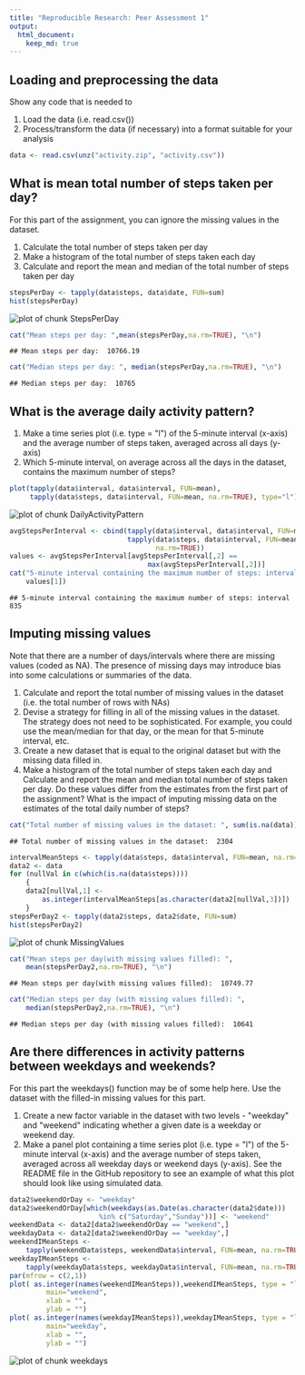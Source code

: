 ```yaml
---
title: "Reproducible Research: Peer Assessment 1"
output: 
  html_document:
    keep_md: true
---
```



## Loading and preprocessing the data
Show any code that is needed to  
   1. Load the data (i.e. read.csv())  
   2. Process/transform the data (if necessary) into a format suitable for your analysis


```r
data <- read.csv(unz("activity.zip", "activity.csv"))
```


## What is mean total number of steps taken per day?
For this part of the assignment, you can ignore the missing values in 
the dataset.  
  1.  Calculate the total number of steps taken per day  
  2.  Make a histogram of the total number of steps taken each day  
  3. Calculate and report the mean and median of the total number of steps 
  taken per day


```r
stepsPerDay <- tapply(data$steps, data$date, FUN=sum)
hist(stepsPerDay)
```

![plot of chunk StepsPerDay](figure/StepsPerDay-1.png) 

```r
cat("Mean steps per day: ",mean(stepsPerDay,na.rm=TRUE), "\n")
```

```
## Mean steps per day:  10766.19
```

```r
cat("Median steps per day: ", median(stepsPerDay,na.rm=TRUE), "\n")
```

```
## Median steps per day:  10765
```




## What is the average daily activity pattern?
   1. Make a time series plot (i.e. type = "l") of the 5-minute interval 
   (x-axis) and the average number of steps taken, averaged across 
   all days (y-axis)
   2. Which 5-minute interval, on average across all the days in the dataset, 
   contains the maximum number of steps?


```r
plot(tapply(data$interval, data$interval, FUN=mean),
     tapply(data$steps, data$interval, FUN=mean, na.rm=TRUE), type="l")
```

![plot of chunk DailyActivityPattern](figure/DailyActivityPattern-1.png) 

```r
avgStepsPerInterval <- cbind(tapply(data$interval, data$interval, FUN=mean),
                             tapply(data$steps, data$interval, FUN=mean, 
                                    na.rm=TRUE))
values <- avgStepsPerInterval[avgStepsPerInterval[,2] == 
                                  max(avgStepsPerInterval[,2])]
cat("5-minute interval containing the maximum number of steps: interval ", 
    values[1])
```

```
## 5-minute interval containing the maximum number of steps: interval  835
```


## Imputing missing values
Note that there are a number of days/intervals where there are missing values 
(coded as NA). The presence of missing days may introduce bias into some 
calculations or summaries of the data.  

   1. Calculate and report the total number of missing values in the dataset 
    (i.e. the total number of rows with NAs)  
   2. Devise a strategy for filling in all of the missing values in the 
    dataset. The strategy does not need to be sophisticated. For example, 
    you could use the mean/median for that day, or the mean for that 
    5-minute interval, etc.  
   3. Create a new dataset that is equal to the original dataset but with 
    the missing data filled in.  
   4. Make a histogram of the total number of steps taken each day and 
    Calculate and report the mean and median total number of steps taken 
    per day. Do these values differ from the estimates from the first part 
    of the assignment? What is the impact of imputing missing data on the 
    estimates of the total daily number of steps?  


```r
cat("Total number of missing values in the dataset: ", sum(is.na(data)))
```

```
## Total number of missing values in the dataset:  2304
```

```r
intervalMeanSteps <- tapply(data$steps, data$interval, FUN=mean, na.rm=TRUE)
data2 <- data
for (nullVal in c(which(is.na(data$steps))))
    {
    data2[nullVal,1] <- 
        as.integer(intervalMeanSteps[as.character(data2[nullVal,3])])
    }
stepsPerDay2 <- tapply(data2$steps, data2$date, FUN=sum)
hist(stepsPerDay2)
```

![plot of chunk MissingValues](figure/MissingValues-1.png) 

```r
cat("Mean steps per day(with missing values filled): ",
    mean(stepsPerDay2,na.rm=TRUE), "\n")
```

```
## Mean steps per day(with missing values filled):  10749.77
```

```r
cat("Median steps per day (with missing values filled): ", 
    median(stepsPerDay2,na.rm=TRUE), "\n")
```

```
## Median steps per day (with missing values filled):  10641
```


## Are there differences in activity patterns between weekdays and weekends?
For this part the weekdays() function may be of some help here. 
Use the dataset with the filled-in missing values for this part. 

   1. Create a new factor variable in the dataset with two levels - 
   "weekday" and "weekend" indicating whether a given date is a weekday or weekend day.
   2. Make a panel plot containing a time series plot (i.e. type = "l") of 
   the 5-minute interval (x-axis) and the average number of steps taken, 
   averaged across all weekday days or weekend days (y-axis). 
   See the README file in the GitHub repository to see an example of 
   what this plot should look like using simulated data.
   

```r
data2$weekendOrDay <- "weekday"
data2$weekendOrDay[which(weekdays(as.Date(as.character(data2$date))) 
                      %in% c("Saturday","Sunday"))] <- "weekend"
weekendData <- data2[data2$weekendOrDay == "weekend",]
weekdayData <- data2[data2$weekendOrDay == "weekday",]
weekendIMeanSteps <- 
    tapply(weekendData$steps, weekendData$interval, FUN=mean, na.rm=TRUE)
weekdayIMeanSteps <- 
    tapply(weekdayData$steps, weekdayData$interval, FUN=mean, na.rm=TRUE)
par(mfrow = c(2,1))
plot( as.integer(names(weekendIMeanSteps)),weekendIMeanSteps, type = "l",
         main="weekend",
         xlab = "",
         ylab = "")
plot( as.integer(names(weekdayIMeanSteps)),weekdayIMeanSteps, type = "l",
         main="weekday",
         xlab = "",
         ylab = "")
```

![plot of chunk weekdays](figure/weekdays-1.png) 
